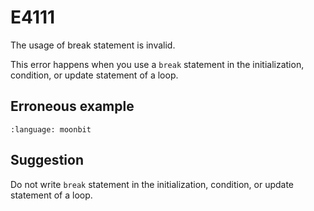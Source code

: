 # E4111

The usage of break statement is invalid.

This error happens when you use a `break` statement in the initialization,
condition, or update statement of a loop.

## Erroneous example

```{literalinclude} /sources/error_codes/E4111_error/top.mbt
:language: moonbit
```

## Suggestion

Do not write `break` statement in the initialization, condition, or update
statement of a loop.
